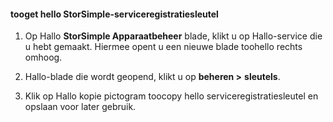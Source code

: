 #### <a name="tooget-hello-storsimple-service-registration-key"></a>tooget hello StorSimple-serviceregistratiesleutel

1.  Op Hallo **StorSimple Apparaatbeheer** blade, klikt u op Hallo-service die u hebt gemaakt. Hiermee opent u een nieuwe blade toohello rechts omhoog.

2.  Hallo-blade die wordt geopend, klikt u op **beheren &gt;**  **sleutels**.

3.  Klik op Hallo kopie pictogram toocopy hello serviceregistratiesleutel en opslaan voor later gebruik.
